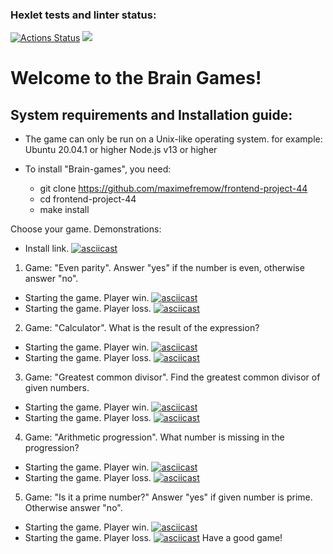 ### Hexlet tests and linter status:

[![Actions Status](https://github.com/maximefremow/frontend-project-44/workflows/hexlet-check/badge.svg)](https://github.com/maximefremow/frontend-project-44/actions)
<a href="https://codeclimate.com/github/maximefremow/frontend-project-44/maintainability"><img src="https://api.codeclimate.com/v1/badges/6f98a0b1d20143e9f285/maintainability" /></a>

# Welcome to the Brain Games!
## System requirements and Installation guide:
* The game can only be run on a Unix-like operating system. for example: Ubuntu 20.04.1 or higher
Node.js v13 or higher
* To install "Brain-games", you need:

    * git clone https://github.com/maximefremow/frontend-project-44
    * cd frontend-project-44
    * make install

Choose your game. Demonstrations:

* Install link.
[![asciicast](https://asciinema.org/a/Tr5kygC0jBGqhWJrODPs7mKtC.svg)](https://asciinema.org/a/Tr5kygC0jBGqhWJrODPs7mKtC)
1. Game: "Even parity". Answer "yes" if the number is even, otherwise answer "no".
* Starting the game. Player win.
[![asciicast](https://asciinema.org/a/B9H5ivzDrNoMtXdNrRCZFEtwT.svg)](https://asciinema.org/a/B9H5ivzDrNoMtXdNrRCZFEtwT)
* Starting the game. Player loss.
[![asciicast](https://asciinema.org/a/lOh3cbzFwP8xl5W7JppchWQuD.svg)](https://asciinema.org/a/lOh3cbzFwP8xl5W7JppchWQuD)
2. Game: "Calculator". What is the result of the expression?
* Starting the game. Player win.
[![asciicast](https://asciinema.org/a/aIAKvZmm4xYAh9RcvEUuUORKV.svg)](https://asciinema.org/a/aIAKvZmm4xYAh9RcvEUuUORKV)
* Starting the game. Player loss.
[![asciicast](https://asciinema.org/a/yTLxYuxqNM1y6KJx7oqH2b9Yu.svg)](https://asciinema.org/a/yTLxYuxqNM1y6KJx7oqH2b9Yu)
3. Game: "Greatest common divisor". Find the greatest common divisor of given numbers.
* Starting the game. Player win.
[![asciicast](https://asciinema.org/a/S05GqLwc6yJ3zBXjkkkVnNUWr.svg)](https://asciinema.org/a/S05GqLwc6yJ3zBXjkkkVnNUWr)
* Starting the game. Player loss.
[![asciicast](https://asciinema.org/a/GaurmMqHyOCY7aU4PAgowUmN6.svg)](https://asciinema.org/a/GaurmMqHyOCY7aU4PAgowUmN6)
4. Game: "Arithmetic progression". What number is missing in the progression?
* Starting the game. Player win.
[![asciicast](https://asciinema.org/a/fGwBSTO8MiwLRKmhZeqQvQNYT.svg)](https://asciinema.org/a/fGwBSTO8MiwLRKmhZeqQvQNYT)
* Starting the game. Player loss.
[![asciicast](https://asciinema.org/a/wV0i6XIK6jWz1danFBkzrfXdW.svg)](https://asciinema.org/a/wV0i6XIK6jWz1danFBkzrfXdW)
5. Game: "Is it a prime number?" Answer "yes" if given number is prime. Otherwise answer "no".
* Starting the game. Player win.
[![asciicast](https://asciinema.org/a/kJ7Rm2cYOpMwmZ4YTkd69c3jW.svg)](https://asciinema.org/a/kJ7Rm2cYOpMwmZ4YTkd69c3jW)
* Starting the game. Player loss.
[![asciicast](https://asciinema.org/a/y1P3OgbPveGbJlQDvXGhI16Cz.svg)](https://asciinema.org/a/y1P3OgbPveGbJlQDvXGhI16Cz)
Have a good game!